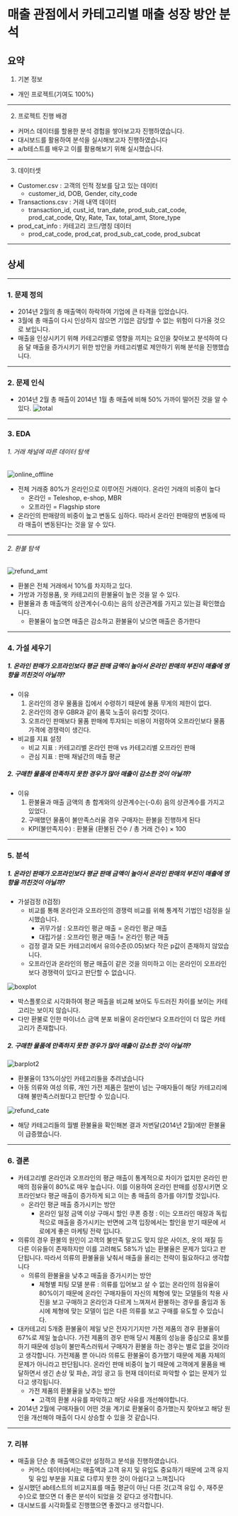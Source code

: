 매출 관점에서 카테고리별 매출 성장 방안 분석
==============

요약
--------------------------------------
1. 기본 정보
- 개인 프로젝트(기여도 100%)
***
2. 프로젝트 진행 배경
- 커머스 데이터를 할용한 분석 경험을 쌓아보고자 진행하였습니다.
- 대시보드를 활용하여 분석을 실시해보고자 진행하였습니다
- a/b테스트를 배우고 이를 활용해보기 위해 실시했습니다.
***
3. 데이터셋
- Customer.csv : 고객의 인적 정보를 담고 있는 데이터
  - customer_id, DOB, Gender, city_code
- Transactions.csv : 거래 내역 데이터
  - transaction_id, cust_id, tran_date, prod_sub_cat_code, prod_cat_code, Qty, Rate, Tax, total_amt, Store_type
- prod_cat_info : 카테고리 코드/명칭 데이터
  - prod_cat_code, prod_cat, prod_sub_cat_code, prod_subcat
***

상세
--------
***
### 1. 문제 정의
- 2014년 2월의 총 매출액이 하락하여 기업에 큰 타격을 입었습니다. 
- 3월에 총 매출이 다시 인상하지 않으면 기업은 감당할 수 없는 위험이 다가올 것으로 보입니다. 
- 매출을 인상시키기 위해 카테고리별로 영향을 끼치는 요인을 찾아보고 분석하여 다음 달 매출을 증가시키기 위한 방안을 카테고리별로 제안하기 위해 분석을 진행했습니다.

***
### 2. 문제 인식
- 2014년 2월 총 매출이 2014년 1월 총 매출에 비해 50% 가까이 떨어진 것을 알 수 있다.
![total](image/total.png)
-------

### 3. EDA
###### 1. 거래 채널에 따른 데이터 탐색
![online_offline](image/online_offline.png)
- 전체 거래중 80%가 온라인으로 이루어진 거래이다. 온라인 거래의 비중이 높다
  - 온라인 = Teleshop, e-shop, MBR
  - 오프라인 = Flagship store
- 온라인의 판매량의 비중이 높고 변동도 심하다. 따라서 온라인 판매량의 변동에 따라 매출이 변동된다는 것을 알 수 있다.
----
###### 2. 환불 탐색
![refund_amt](image/refund_amt.png)
- 환불은 전체 거래에서 10%를 차지하고 있다.
- 가방과 가정용품, 옷 카테고리의 환불율이 높은 것을 알 수 있다.
- 환불율과 총 매출액의 상관계수(-0.6)는 음의 상관관계를 가지고 있는걸 확인했습니다.
  - 환불율이 높으면 매출은 감소하고 환불율이 낮으면 매출은 증가한다


----


### 4. 가설 세우기
##### 1. 온라인 판매가 오프라인보다 평균 판매 금액이 높아서 온라인 판매의 부진이 매출에 영향을 끼친것이 아닐까?
- 이유 
  1. 온라인의 경우 물품을 집에서 수령하기 때문에 물품 무게의 제한이 없다.
  2. 온라인의 경우 GBR과 같이 품묵 노출이 유리할 것이다.
  3. 오프라인 판매보다 물품 판매에 투자되는 비용이 저렴하여 오프라인보다 물품 가격에 경쟁력이 생긴다.
- 비교를 지표 설정
  - 비교 지표 : 카테고리별 온라인 판매 vs 카테고리별 오프라인 판매
  - 관심 지표 : 판매 채널간의 매출 평균
##### 2. 구매한 물품에 만족하지 못한 경우가 많아 매출이 감소한 것이 아닐까?
- 이유
  1. 환불율과 매출 금액의 총 합계와의 상관계수는(-0.6) 음의 상관계수를 가지고 있었다.
  2. 구매했던 물품이 불만족스러울 경우 구매자는 환불을 진행하게 된다
  - KPI(불만족지수) : 환불율 (환불된 건수 / 총 거래 건수) × 100
---------

### 5. 분석
##### 1. 온라인 판매가 오프라인보다 평균 판매 금액이 높아서 온라인 판매의 부진이 매출에 영향을 끼친것이 아닐까?
- 가설검정 (t검정)
  - 비교를 통해 온라인과 오프라인의 경쟁력 비교를 위해 통계적 기법인 t검정을 실시했습니다.
    - 귀무가설 : 오프라인 평균 매출 = 온라인 평균 매출
    - 대립가설 : 오프라인 평균 매출 != 온라인 평균 매출
  - 검정 결과 모든 카테고리에서 유의수준(0.05)보다 작은 p값이 존재하지 않았습니다.
  - 오프라인과 온라인의 평균 매출이 같은 것을 의미하고 이는 온라인이 오프라인보다 경쟁력이 있다고 판단할 수 없습니다.
  
![boxplot](image/boxplot.png)
- 박스플롯으로 시각화하여 평균 매출을 비교해 보아도 두드러진 차이를 보이는 카테고리는 보이지 않습니다.
- 다만 환불로 인한 마이너스 금액 분포 비율이 온라인보다 오프라인이 더 많은 카테고리가 존재합니다.
##### 2. 구매한 물품에 만족하지 못한 경우가 많아 매출이 감소한 것이 아닐까?
![barplot2](image/barplot2.png)

- 환불율이 13%이상인 카테고리들을 추려냈습니다
- 아동 의류와 여성 의류, 개인 가전 제품은 절반이 넘는 구매자들이 해당 카테고리에 대해 불만족스러웠다고 판단할 수 있습니다.

![refund_cate](image/refund_cate.png)
- 해당 카테고리들의 월별 환불율을 확인해본 결과 저번달(2014년 2월)에만 환불율이 급증했습니다.


----------

### 6. 결론
- 카테고리별 온라인과 오프라인의 평균 매출이 통계적으로 차이가 없지만 온라인 판매의 점유율이 80%로 매우 높습니다. 이를 이용하여 온라인 판매를 성장시키면 오프라인보다 평균 매출이 증가하게 되고 이는 총 매출의 증가를 야기할 것입니다. 
  - 온라인 평균 매출 증가시키는 방안
    - 온라인 일정 금액 이상 구매시 할인 쿠폰 증정 : 이는 오프라인 매장과 독립적으로 매출을 증가시키는 반면에 고객 입장에서는 할인을 받기 때문에 서로에게 좋은 마케팅 전략 입니다.
- 의류의 경우 환불의 원인이 고객의 불만족 말고도 맞지 않은 사이즈, 옷의 재질 등 다른 이유들이 존재하지만 이를 고려해도 58%가 넘는 환불율은 문제가 있다고 판단됩니다. 따라서 의류의 환불율을 낮춰서 매출을 올리는 전략이 필요하다고 생각합니다
  - 의류의 환불율을 낮추고 매출을 증가시키는 방안
    - 체형별 피팅 모델 분류 : 의류를 입어보고 살 수 없는 온라인의 점유율이 80%이기 때문에 온라인 구매자들이 자신의 체형에 맞는 모델들의 착용 사진을 보고 구매하고 온라인과 다르게 느껴져서 환불하는 경우를 줄임과 동시에 체형에 맞는 모델이 입은 다른 의류를 보고 구매를 유도할 수 있습니다.
- 대카테고리 5개중 환불율이 제일 낮은 전자기기지만 가전 제품의 경우 환불율이 67%로 제일 높습니다. 가전 제품의 경우 판매 당시 제품의 성능을 중심으로 홍보를 하기 때문에 성능이 불만족스러워서 구매자가 환불을 하는 경우는 별로 없을 것이라고 생각합니다. 가전제품 뿐 아니라 의류도 환불율이 증가했기 때문에 제품 자체의 문제가 아니라고 판단됩니다. 온라인 판매 비중이 높기 때문에 고객에게 물품을 배달하면서 생긴 손상 및 파손, 과잉 광고 등 현재 데이터로 파악할 수 없는 문제가 있다고 생각됩니다.
    - 가전 제품의 환불율을 낮추는 방안
      - 고객의 환불 사유를 파악하고 해당 사유를 개선해야합니다.
- 2014년 2월에 구매자들이 어떤 것을 계기로 환불율이 증가했는지 찾아보고 해당 원인을 개선해야 매출이 다시 상승할 수 있을 것 같습니다.
-----
### 7. 리뷰
- 매출을 단순 총 매출액으로만 설정하고 분석을 진행하였습니다.
  - 커머스 데이터에서는 매출액과 고객 유지 및 유입도 중요하기 때문에 고객 유지 및 유입 부분을 지표로 다루지 못한 것이 아쉽다고 느껴집니다
- 실시했던 ab테스트의 비교지표를 매출 평균이 아닌 다른 것(고객 유입 수, 재주문수)으로 했으면 더 좋은 분석이 되었을 것 같다고 생각합니다.
- 대시보드를 시각화툴로 진행했으면 좋겠다고 생각합니다.
